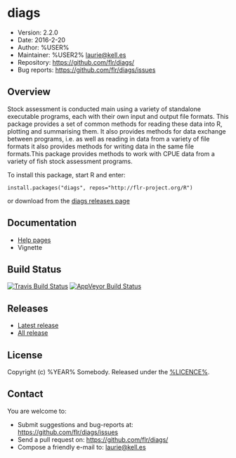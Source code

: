 # diags
- Version: 2.2.0
- Date: 2016-2-20
- Author: %USER%
- Maintainer: %USER2% <laurie@kell.es>
- Repository: <https://github.com/flr/diags/>
- Bug reports: <https://github.com/flr/diags/issues>

## Overview
Stock assessment is conducted main using a variety of standalone executable programs, each with their own input and output file formats. This package provides a set of common methods for reading these data into R, plotting and summarising them. It also provides methods for data exchange between programs, i.e. as well as reading in data from a variety of file formats it also provides methods for writing data in the same file formats.This package provides methods to work with CPUE data from a variety of fish stock assessment programs.

To install this package, start R and enter:

    install.packages("diags", repos="http://flr-project.org/R")

or download from the [diags releases page](https://github.com/flr/diags/releases/)

## Documentation
- [Help pages](http://flr-project.org/diags)
- Vignette

## Build Status
[![Travis Build Status](https://travis-ci.org/flr/diags.svg?branch=master)](https://travis-ci.org/flr/diags)
[![AppVeyor Build Status](https://ci.appveyor.com/api/projects/status/github/flr/diags?branch=master&svg=true)](https://ci.appveyor.com/project/flr/diags)

## Releases
- [Latest release](https://github.com/flr/diags/releases/tag/)
- [All release](https://github.com/flr/diags/releases/)

## License
Copyright (c) %YEAR% Somebody. Released under the [%LICENCE%](%LICENCEURL%).

## Contact
You are welcome to:

- Submit suggestions and bug-reports at: <https://github.com/flr/diags/issues>
- Send a pull request on: <https://github.com/flr/diags/>
- Compose a friendly e-mail to: <laurie@kell.es>

